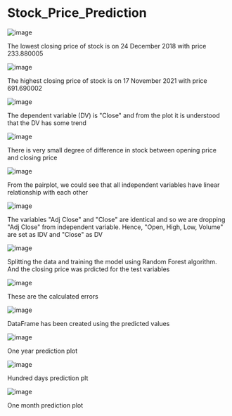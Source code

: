 # Stock_Price_Prediction

![image](https://user-images.githubusercontent.com/110614719/188698892-10a44c79-1bce-4513-83e2-9083e2da438b.png)

The lowest closing price of stock is on 24 December 2018 with price 233.880005

![image](https://user-images.githubusercontent.com/110614719/188706368-b83d7d59-c503-4e03-bb6a-14ebdd5c10b0.png)

The highest closing price of stock is on 17 November 2021 with price 691.690002

![image](https://user-images.githubusercontent.com/110614719/188707121-1d6742a3-afe5-48c4-80e8-c9fc5690a0e3.png)

The dependent variable (DV) is "Close" and from the plot it is understood that the DV has some trend

![image](https://user-images.githubusercontent.com/110614719/188707373-ea3cbcf5-1142-4094-9ab9-23250fa2e136.png)

There is very small degree of difference in stock between opening price and closing price

![image](https://user-images.githubusercontent.com/110614719/188710022-7ffd4c04-9336-47a1-8912-7513fa85a7ea.png)

From the pairplot, we could see that all independent variables have linear relationship with each other

![image](https://user-images.githubusercontent.com/110614719/188710620-3e376c4e-941b-4db9-8239-c82d90582b8c.png)

The variables "Adj Close" and "Close" are identical and so we are dropping "Adj Close" from independent variable. 
Hence, "Open, High, Low, Volume" are set as IDV and "Close" as DV

![image](https://user-images.githubusercontent.com/110614719/188712900-37858dde-93d8-44d0-a565-b7e5617cf521.png)

Splitting the data and training the model using Random Forest algorithm. And the closing price was prdicted for the 
test variables

![image](https://user-images.githubusercontent.com/110614719/188715162-51663174-79b8-4b42-8497-b67c0af99dbc.png)

These are the calculated errors

![image](https://user-images.githubusercontent.com/110614719/188715369-94d2f0ed-b8ce-478e-83d8-b7d66b09c65a.png)

DataFrame has been created using the predicted values

![image](https://user-images.githubusercontent.com/110614719/188715676-906a540a-9487-469c-b25f-c2a7fc1cb022.png)

One year prediction plot

![image](https://user-images.githubusercontent.com/110614719/188715795-5bda99d4-b020-40b3-be30-39c671f9b571.png)

Hundred days prediction plt

![image](https://user-images.githubusercontent.com/110614719/188715926-186ce6ce-0930-4450-a175-a0ea5d48e055.png)

One month prediction plot

